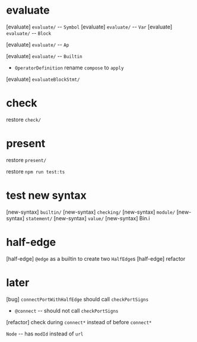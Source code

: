 # evaluate

[evaluate] `evaluate/` -- `Symbol`
[evaluate] `evaluate/` -- `Var`
[evaluate] `evaluate/` -- `Block`

[evaluate] `evaluate/` -- `Ap`

[evaluate] `evaluate/` -- `Builtin`

- `OperatorDefinition` rename `compose` to `apply`

[evaluate] `evaluateBlockStmt/`

# check

restore `check/`

# present

restore `present/`

restore `npm run test:ts`

# test new syntax

[new-syntax] `builtin/`
[new-syntax] `checking/`
[new-syntax] `module/`
[new-syntax] `statement/`
[new-syntax] `value/`
[new-syntax] Bin.i

# half-edge

[half-edge] `@edge` as a builtin to create two `HalfEdge`s
[half-edge] refactor

# later

[bug] `connectPortWithHalfEdge` should call `checkPortSigns`

- `@connect` -- should not call `checkPortSigns`

[refactor] check during `connect*` instead of before `connect*`

`Node` -- has `modId` instead of `url`
